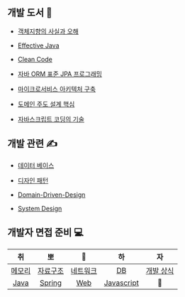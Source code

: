 ## 개발 도서 &#128214;

- [객체지향의 사실과 오해](./book-summary/객체지향의%20사실과%20오해/index.md)

- [Effective Java](https://github.com/sky7th/effective-java)

- [Clean Code](./book-summary/Clean%20Code/index.md)

- [자바 ORM 표준 JPA 프로그래밍](https://github.com/sky7th/spring-data-jpa-shop)

- [마이크로서비스 아키텍처 구축](./book-summary/마이크로서비스%20아키텍처%20구축/index.md)

- [도메인 주도 설계 핵심](./book-summary/도메인%20주도%20설계%20핵심/index.md)

- [자바스크립트 코딩의 기술](./book-summary/자바스크립트%20코딩의%20기술/index.md)

## 개발 관련 &#9997;

- [데이터 베이스](./dev-summary/DB/index.md)

- [디자인 패턴](https://github.com/sky7th/design-pattern)

- [Domain-Driven-Design](https://github.com/sky7th/domain-driven-design)

- [System Design](./dev-summary/System%20Design/index.md)

## 개발자 면접 준비 💻
|취|뽀|🔨|하|자 |
|:---:|:---:|:---:|:---:|:---:|
| [메모리](./dev-summary/면접준비/메모리.md) | [자료구조](./dev-summary/면접준비/자료구조.md) | [네트워크](./dev-summary/면접준비/네트워크.md) | [DB](./dev-summary/면접준비/DB.md) | [개발 상식](./dev-summary/면접준비/개발상식.md) |
| [Java](./dev-summary/면접준비/자바.md) | [Spring](./dev-summary/면접준비/스프링.md) | [Web](./dev-summary/면접준비/web.md) | [Javascript](./dev-summary/면접준비/javascript.md) | 🙏 | 🙏 | 🙏 |

